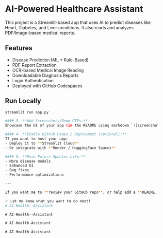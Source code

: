 # AI-Powered Healthcare Assistant

This project is a Streamlit-based app that uses AI to predict diseases like Heart, Diabetes, and Liver conditions. It also reads and analyzes PDF/Image-based medical reports.

## Features
- Disease Prediction (ML + Rule-Based)
- PDF Report Extraction
- OCR-based Medical Image Reading
- Downloadable Diagnosis Reports
- Login Authentication
- Deployed with GitHub Codespaces

## Run Locally
```bash
streamlit run app.py

#### 3. **Add Screenshots/Demo GIFs:**
Showcase the UI of your app (in the README using markdown `![screenshot](path)`).

#### 4. **Enable GitHub Pages / Deployment (optional):**
If you want to host your app:
- Deploy it to **Streamlit Cloud**
- Or integrate with **Render / HuggingFace Spaces**

#### 5. **Push Future Updates Like:**
- More disease models
- Enhanced UI
- Bug fixes
- Performance optimizations

---

If you want me to **review your GitHub repo**, or help add a **README, license, or deployment setup**, just share your GitHub link here.

✅ Let me know what you want to do next!
#   A I - H e a l t h - - A s s i s t a n t  
 #   A I - H e a l t h - - A s s i s t a n t  
 #   A I - H e a l t h - A s s i s t a n t  
 #   A I - H e a l t h - A s s i s t a n t  
 